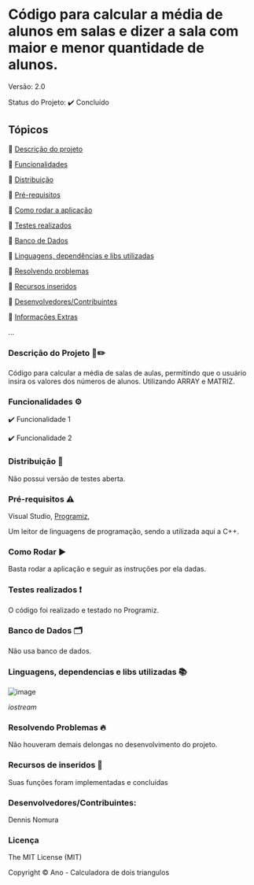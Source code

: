 # Código para calcular a média de alunos em salas e dizer a sala com maior e menor quantidade de alunos.
Versão: 2.0

Status do Projeto:  ✔️ Concluído

## Tópicos
🔹 [Descrição do projeto](https://github.com/GatoEstunado/SALAS_AULA#descri%C3%A7%C3%A3o-do-projeto-%EF%B8%8F)

🔹 [Funcionalidades](https://github.com/GatoEstunado/SALAS_AULA#funcionalidades-%EF%B8%8F)

🔹 [Distribuição](https://github.com/GatoEstunado/SALAS_AULA#distribui%C3%A7%C3%A3o-)

🔹 [Pré-requisitos](https://github.com/GatoEstunado/SALAS_AULA#pr%C3%A9-requisitos-%EF%B8%8F)

🔹 [Como rodar a aplicação](https://github.com/GatoEstunado/SALAS_AULA#como-rodar-%EF%B8%8F)

🔹 [Testes realizados](https://github.com/GatoEstunado/SALAS_AULA#testes-realizados-)

🔹 [Banco de Dados](https://github.com/GatoEstunado/SALAS_AULA#banco-de-dados-%EF%B8%8F)

🔹 [Linguagens, dependências e libs utilizadas](https://github.com/GatoEstunado/SALAS_AULA#linguagens-dependencias-e-libs-utilizadas-)

🔹 [Resolvendo problemas](https://github.com/GatoEstunado/SALAS_AULA#resolvendo-problemas-)

🔹 [Recursos inseridos](https://github.com/GatoEstunado/SALAS_AULA#recursos-de-inseridos-)

🔹 [Desenvolvedores/Contribuintes](https://github.com/GatoEstunado/SALAS_AULA#desenvolvedorescontribuintes)

🔹 [Informações Extras](https://github.com/GatoEstunado/SALAS_AULA#licen%C3%A7a)

...


### Descrição do Projeto 🧾✏️
Código para calcular a média de salas de aulas, permitindo que o usuário insira os valores dos números de alunos. Utilizando ARRAY e MATRIZ.


### Funcionalidades ⚙️
✔️ Funcionalidade 1

✔️ Funcionalidade 2



### Distribuição 💬
Não possui versão de testes aberta.




### Pré-requisitos ⚠️
Visual Studio, [Programiz](https://www.programiz.com/cpp-programming/online-compiler/),

Um leitor de linguagens de programação, sendo a utilizada aqui a C++.



### Como Rodar ▶️
Basta rodar a aplicação e seguir as instruções por ela dadas.




### Testes realizados ❗
O código foi realizado e testado no Programiz.




### Banco de Dados 🗂️
Não usa banco de dados.




### Linguagens, dependencias e libs utilizadas 📚

![image](https://user-images.githubusercontent.com/126710731/232641595-0d02a251-894e-4f87-b3b8-33ce204a6da7.png)

*iostream*




### Resolvendo Problemas 🔥
Não houveram demais delongas no desenvolvimento do projeto.




### Recursos de inseridos 🧰
Suas funções foram implementadas e concluídas


### Desenvolvedores/Contribuintes:
Dennis Nomura




### Licença
The MIT License (MIT)

Copyright ©️ Ano - Calculadora de dois triangulos
